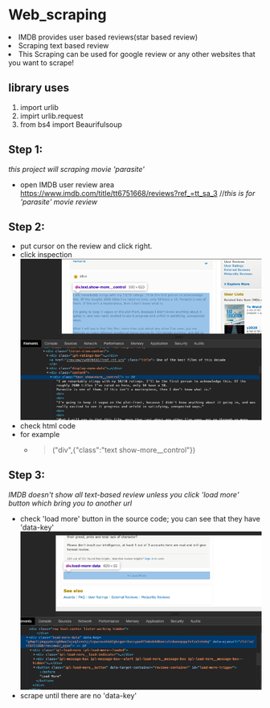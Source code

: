 # Web_scraping
<li>IMDB provides user based reviews(star based review)</li>
<li>Scraping text based review</li>
<li>This Scraping can be used for google review or any other websites that you want to scrape!</li>

## library uses
1. import urlib 
2. impirt urlib.request
3. from bs4 import Beaurifulsoup

## Step 1:
*this project will scraping movie 'parasite'*
- open IMDB user review area
https://www.imdb.com/title/tt6751668/reviews?ref_=tt_sa_3  //*this is for 'parasite' movie review*

## Step 2:
- put cursor on the review and click right. 
- click inspection
![alt text](image/readme-img.jpg?raw=true)
- check html code
- for example
    - >("div",{"class":"text show-more__control"})

## Step 3:
*IMDB doesn't show all text-based review unless you click 'load more' button which bring you to another url*
- check 'load more' button in the source code; you can see that they have 'data-key'
![alt text](image/readme-img2.jpg?raw=true)
- scrape until there are no 'data-key'